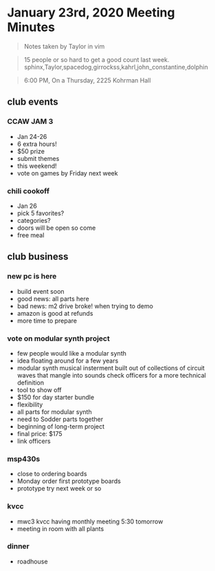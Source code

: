 # January 23rd, 2020 Meeting Minutes
> Notes taken by Taylor in vim

>15 people or so hard to get a good count last week. sphinx,Taylor,spacedog,girrockss,kahrl,john_constantine,dolphin

> 6:00 PM, On a Thursday, 2225 Kohrman Hall

## club events

### CCAW JAM 3
- Jan 24-26
- 6 extra hours!
- $50 prize
- submit themes
- this weekend!
- vote on games by Friday next week

### chili cookoff
- Jan 26
- pick 5 favorites?
- categories?
- doors will be open so come
- free meal

## club business

### new pc is here
- build event soon
- good news: all parts here
- bad news: m2 drive broke! when trying to demo
- amazon is good at refunds
- more time to prepare

### vote on modular synth project
- few people would like a modular synth
- idea floating around for a few years
- modular synth musical insterment built out of collections of circuit waves   that mangle into sounds check officers for a more technical definition
- tool to show off
- $150 for day starter bundle 
- flexibility
- all parts for modular synth
- need to Sodder parts together
- beginning of long-term project
- final price: $175
- link officers

### msp430s
- close to ordering boards
- Monday order first prototype boards
- prototype try next week or so

### kvcc
- mwc3 kvcc having monthly meeting 5:30 tomorrow
- meeting in room with all plants

### dinner
- roadhouse

